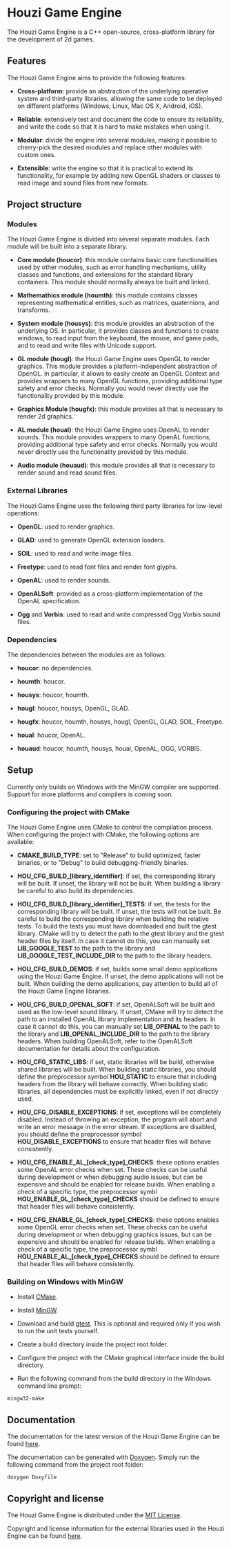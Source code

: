 # Houzi Game Engine
The Houzi Game Engine is a C++ open-source, cross-platform library for the development of 2d games.



## Features
The Houzi Game Engine aims to provide the following features:

* **Cross-platform**: provide an abstraction of the underlying operative system and third-party libraries, allowing the same code to be deployed on different platforms (Windows, Linux, Mac OS X, Android, iOS).

* **Reliable**: extensively test and document the code to ensure its reliability, and write the code so that it is hard to make mistakes when using it.

* **Modular**: divide the engine into several modules, making it possible to cherry-pick the desired modules and replace other modules with custom ones.

* **Extensible**: write the engine so that it is practical to extend its functionality, for example by adding new OpenGL shaders or classes to read image and sound files from new formats.



## Project structure



### Modules
The Houzi Game Engine is divided into several separate modules.
Each module will be built into a separate library.

* **Core module (houcor)**: this module contains basic core functionalities used by other modules, such as error handling mechanisms, utility classes and functions, and extensions for the standard library containers.
This module should normally always be built and linked.

* **Mathemathics module (houmth)**: this module contains classes representing mathematical entities, such as matrices, quaternions, and transforms.

* **System module (housys)**: this module provides an abstraction of the underlying OS.
In particular, it provides classes and functions to create windows, to read input from the keyboard, the mouse, and game pads, and to read and write files with Unicode support.

* **GL module (hougl)**: the Houzi Game Engine uses OpenGL to render graphics.
This module provides a platform-independent abstraction of OpenGL.
In particular, it allows to easily create an OpenGL Context and provides wrappers to many OpenGL functions, providing additional type safety and error checks.
Normally you would never directly use the functionality provided by this module.

* **Graphics Module (hougfx)**: this module provides all that is necessary to render 2d graphics.

* **AL module (houal)**: the Houzi Game Engine uses OpenAL to render sounds.
This module provides wrappers to many OpenAL functions, providing additional type safety and error checks.
Normally you would never directly use the functionality provided by this module.

* **Audio module (houaud)**: this module provides all that is necessary to render sound and read sound files.



### External Libraries
The Houzi Game Engine uses the following third party libraries for low-level operations:

* **OpenGL**: used to render graphics.

* **GLAD**: used to generate OpenGL extension loaders.

* **SOIL**: used to read and write image files.

* **Freetype**: used to read font files and render font glyphs.

* **OpenAL**: used to render sounds.

* **OpenALSoft**: provided as a cross-platform implementation of the OpenAL specification.

* **Ogg** and **Vorbis**: used to read and write compressed Ogg Vorbis sound files.



### Dependencies
The dependencies between the modules are as follows:

* **houcor**: no dependencies.

* **houmth**: houcor.

* **housys**: houcor, houmth.

* **hougl**: houcor, housys, OpenGL, GLAD.

* **hougfx**: houcor, houmth, housys, hougl, OpenGL, GLAD, SOIL, Freetype.

* **houal**: houcor, OpenAL.

* **houaud**: houcor, houmth, housys, houal, OpenAL, OGG, VORBIS.



## Setup
Currently only builds on Windows with the MinGW compiler are supported.
Support for more platforms and compilers is coming soon.

### Configuring the project with CMake
The Houzi Game Engine uses CMake to control the compilation process.
When configuring the project with CMake, the following options are available:

* **CMAKE\_BUILD\_TYPE**: set to "Release" to build optimized, faster binaries, or to "Debug" to build debugging-friendly binaries.

* **HOU\_CFG\_BUILD\_\[library\_identifier\]**: if set, the corresponding library will be built.
If unset, the library will not be built.
When building a library be careful to also build its dependencies.

* **HOU\_CFG\_BUILD\_\[library\_identifier\]\_TESTS**: if set, the tests for the corresponding library will be built.
If unset, the tests will not be built.
Be careful to build the corresponding library when building the relative tests.
To build the tests you must have downloaded and built the gtest library.
CMake will try to detect the path to the gtest library and the gtest header files by itself.
In case it cannot do this, you can manually set **LIB\_GOOGLE\_TEST** to the path to the library and **LIB\_GOOGLE\_TEST\_INCLUDE\_DIR** to the path to the library headers.

* **HOU\_CFG\_BUILD\_DEMOS**: if set, builds some small demo applications using the Houzi Game Engine.
If unset, the demo applications will not be built.
When building the demo applications, pay attention to build all of the Houzi Game Engine libraries.

* **HOU\_CFG\_BUILD\_OPENAL\_SOFT**: if set, OpenALSoft will be built and used as the low-level sound library.
If unset, CMake will try to detect the path to an installed OpenAL library implementation and its headers.
In case it cannot do this, you can manually set **LIB\_OPENAL** to the path to the library and **LIB\_OPENAL\_INCLUDE\_DIR** to the path to the library headers.
When building OpenALSoft, refer to the OpenALSoft documentation for details about the configuration.

* **HOU\_CFG\_STATIC\_LIBS**: if set, static libraries will be build, otherwise shared libraries will be built.
When building static libraries, you should define the preprocessor symbol **HOU\_STATIC** to ensure that including headers from the library will behave correctly.
When building static libraries, all dependencies must be explicitly linked, even if not directly used.

* **HOU\_CFG\_DISABLE\_EXCEPTIONS**: if set, exceptions will be completely disabled.
Instead of throwing an exception, the program will abort and write an error message in the error stream.
If exceptions are disabled, you should define the preprocessor symbol **HOU\_DISABLE\_EXCEPTIONS** to ensure that header files will behave consistently.

* **HOU\_CFG\_ENABLE\_AL\_\[check_type\]\_CHECKS**: these options enables some OpenAL error checks when set.
These checks can be useful during development or when debugging audio issues, but can be expensive and should be enabled for release builds.
When enabling a check of a specific type, the preprocessor symbl **HOU\_ENABLE\_GL\_\[check_type\]\_CHECKS** should be defined to ensure that header files will behave consistently.

* **HOU\_CFG\_ENABLE\_GL\_\[check_type\]\_CHECKS**: these options enables some OpenGL error checks when set.
These checks can be useful during development or when debugging graphics issues, but can be expensive and should be enabled for release builds.
When enabling a check of a specific type, the preprocessor symbl **HOU\_ENABLE\_AL\_\[check_type\]\_CHECKS** should be defined to ensure that header files will behave consistently.



### Building on Windows with MinGW
* Install [CMake](https://cmake.org/).

* Install [MinGW](http://www.mingw.org/).

* Download and build [gtest](https://github.com/google/googletest).
This is optional and required only if you wish to run the unit tests yourself.

* Create a build directory inside the project root folder.

* Configure the project with the CMake graphical interface inside the build directory.

* Run the following command from the build directory in the Windows command line prompt:

```
mingw32-make
```



## Documentation
The documentation for the latest version of the Houzi Game Engine can be found [here](https://davidecorradidev.github.io/houzi-game-engine/).

The documentation can be generated with [Doxygen](http://www.stack.nl/~dimitri/doxygen/).
Simply run the following command from the project root folder:

```
doxygen Doxyfile
```



## Copyright and license
The Houzi Game Engine is distributed under the [MIT License](LICENSE).

Copyright and license information for the external libraries used in the Houzi Engine can be found [here](EXTERNAL_LIBS_INFO.md).

